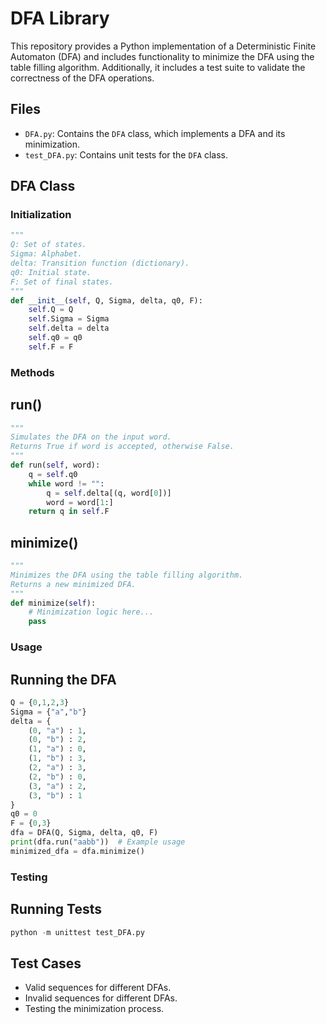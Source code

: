 # DFA Library 

This repository provides a Python implementation of a Deterministic Finite Automaton (DFA) and includes functionality to minimize the DFA using the table filling algorithm. Additionally, it includes a test suite to validate the correctness of the DFA operations.

## Files

- `DFA.py`: Contains the `DFA` class, which implements a DFA and its minimization.
- `test_DFA.py`: Contains unit tests for the `DFA` class.

## DFA Class

### Initialization

```python
"""
Q: Set of states.
Sigma: Alphabet.
delta: Transition function (dictionary).
q0: Initial state.
F: Set of final states.
"""
def __init__(self, Q, Sigma, delta, q0, F):
    self.Q = Q
    self.Sigma = Sigma
    self.delta = delta 
    self.q0 = q0    
    self.F = F
```

### Methods 
## run()
```python
"""
Simulates the DFA on the input word.
Returns True if word is accepted, otherwise False.
"""
def run(self, word):
    q = self.q0
    while word != "":
        q = self.delta[(q, word[0])]
        word = word[1:]
    return q in self.F
```
## minimize()
```python
"""
Minimizes the DFA using the table filling algorithm.
Returns a new minimized DFA.
"""
def minimize(self):
    # Minimization logic here...
    pass
```
### Usage 
## Running the DFA
```python
Q = {0,1,2,3}
Sigma = {"a","b"}
delta = {
    (0, "a") : 1,
    (0, "b") : 2,
    (1, "a") : 0,
    (1, "b") : 3, 
    (2, "a") : 3,
    (2, "b") : 0,
    (3, "a") : 2,
    (3, "b") : 1
}
q0 = 0
F = {0,3}
dfa = DFA(Q, Sigma, delta, q0, F)
print(dfa.run("aabb"))  # Example usage
minimized_dfa = dfa.minimize()
```
### Testing 
## Running Tests
```python
python -m unittest test_DFA.py
```
## Test Cases 
- Valid sequences for different DFAs.
- Invalid sequences for different DFAs.
- Testing the minimization process.




